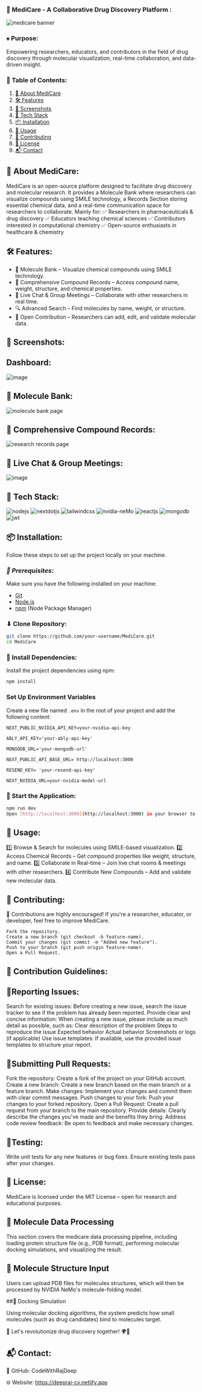 ### 🧪 MediCare - A Collaborative Drug Discovery Platform :
  ![medicare banner](https://github.com/user-attachments/assets/b683254e-b426-4bb0-9f90-a8eeda17c9ea)
  
   
### ♠️ Purpose: 
 Empowering researchers, educators, and contributors in the field of drug discovery through molecular visualization, real-time collaboration, and data-driven insight.

### 📖 Table of Contents: 
1. [🔬 About MediCare](#description)
2. [🛠 Features](#features)
3. [📸 Screenshots](#screenshots)
4. [🚀 Tech Stack](#techstack)
5. [📦 Installation](#install)
6. [🔧 Usage](#usage)
7. [🤝 Contributing](#contribution)
8. [📜 License](#license)
9. [📬 Contact](#contact)

## <a name="description"> 🔬 About MediCare: </a>
MediCare is an open-source platform designed to facilitate drug discovery and molecular research. It provides a Molecule Bank where researchers can visualize compounds using SMILE technology, a Records Section storing essential chemical data, and a real-time communication space for researchers to collaborate.
Mainly for: 
✅ Researchers in pharmaceuticals & drug discovery
✅ Educators teaching chemical sciences
✅ Contributors interested in computational chemistry
✅ Open-source enthusiasts in healthcare & chemistry

## <a name="features"> 🛠 Features: </a>
 -  🧪 Molecule Bank – Visualize chemical compounds using SMILE technology.
 -  📑 Comprehensive Compound Records – Access compound name, weight, structure, and chemical properties.
 -  💬 Live Chat & Group Meetings – Collaborate with other researchers in real time.
 -  🔍 Advanced Search – Find molecules by name, weight, or structure.
 -  🔗 Open Contribution – Researchers can add, edit, and validate molecular data.

## <a name="screenshots"> 📸 Screenshots: </a>

 ## Dashboard: 
  ![image](https://github.com/user-attachments/assets/e3d5171f-41a1-4e54-88ba-1fd815b412b3)
  
 ## 🧪 Molecule Bank: 
   ![molecule bank page ](https://github.com/user-attachments/assets/1cd5b290-9477-4988-b5da-99984b70787b)

 ## 📑 Comprehensive Compound Records: 
  ![research records page ](https://github.com/user-attachments/assets/f6199c38-439b-4192-8c7e-e9c003859a54)

 ## 💬 Live Chat & Group Meetings: 
   ![image](https://github.com/user-attachments/assets/eea720d6-51c5-4d95-9b02-5a0af94d950b)
 

## <a name="techstack"> 🚀 Tech Stack: </a>
     
  <div>
    <img src="https://img.shields.io/badge/Node.js-43853D?style=for-the-badge&logo=node.js&logoColor=white" alt="nodejs" />
    <img src="https://img.shields.io/badge/-Next_JS-black?style=for-the-badge&logoColor=white&logo=nextdotjs&color=000000" alt="nextdotjs" />
    <img src="https://img.shields.io/badge/-Tailwind_CSS-black?style=for-the-badge&logoColor=white&logo=tailwindcss&color=06B6D4" alt="tailwindcss" />
    <img src="https://img.shields.io/badge/-NVIDIA_NIM-black?style=for-the-badge&logoColor=white&logo=nvidia&color=76B900" alt="nvidia-neMo" />
    <img src="https://img.shields.io/badge/React-20232A?style=for-the-badge&logo=react&logoColor=61DAFB" alt="reactjs" />
    <img src="https://img.shields.io/badge/MongoDB-4EA94B?style=for-the-badge&logo=mongodb&logoColor=white" alt="mongodb" />
    <img src="https://img.shields.io/badge/json%20web%20tokens-323330?style=for-the-badge&logo=json-web-tokens&logoColor=pink" alt="jwt" />
  </div>


## <a name="install">📦 Installation: </a>

Follow these steps to set up the project locally on your machine.

### *🔧 Prerequisites:*

Make sure you have the following installed on your machine:

- [Git](https://git-scm.com/)
- [Node.js](https://nodejs.org/en)
- [npm](https://www.npmjs.com/) (Node Package Manager)
  

### ⬇ Clone Repository:

```bash
git clone https://github.com/your-username/MediCare.git
cd MediCare
```

### 📌 Install Dependencies:

Install the project dependencies using npm:

```bash
npm install
```

### **Set Up Environment Variables**

Create a new file named `.env` in the root of your project and add the following content:

```env
NEXT_PUBLIC_NVIDIA_API_KEY=your-nvidia-api-key

ABLY_API_KEY='your-ably-api-key'

MONGODB_URL='your-mongodb-url'

NEXT_PUBLIC_API_BASE_URL= http://localhost:3000

RESEND_KEY= 'your-resend-api-key'

NEXT_NVIDIA_URL=your-nvidia-model-url
```

### 🚀 Start the Application:

```bash
npm run dev
Open [http://localhost:3000](http://localhost:3000) in your browser to view the project.
```

## <a name="usage"> 🔧 Usage: </a> 
1️⃣ Browse & Search for molecules using SMILE-based visualization.
2️⃣ Access Chemical Records – Get compound properties like weight, structure, and name.
3️⃣ Collaborate in Real-time – Join live chat rooms & meetings with other researchers.
4️⃣ Contribute New Compounds – Add and validate new molecular data.

## <a name="contribution"> 🤝 Contributing:  </a>
  🔬 Contributions are highly encouraged! If you're a researcher, educator, or developer, feel free to improve MediCare.
```
Fork the repository.
Create a new branch (git checkout -b feature-name).
Commit your changes (git commit -m "Added new feature").
Push to your branch (git push origin feature-name).
Open a Pull Request.
```
## 🛂 Contribution Guidelines: 

##  📌Reporting Issues:

Search for existing issues: Before creating a new issue, search the issue tracker to see if the problem has already been reported. Provide clear and concise information: When creating a new issue, please include as much detail as possible, such as: Clear description of the problem Steps to reproduce the issue Expected behavior Actual behavior Screenshots or logs (if applicable) Use issue templates: If available, use the provided issue templates to structure your report.

## 📌Submitting Pull Requests:

Fork the repository: Create a fork of the project on your GitHub account. Create a new branch: Create a new branch based on the main branch or a feature branch. Make changes: Implement your changes and commit them with clear commit messages. Push changes to your fork: Push your changes to your forked repository. Open a Pull Request: Create a pull request from your branch to the main repository. Provide details: Clearly describe the changes you've made and the benefits they bring. Address code review feedback: Be open to feedback and make necessary changes.

## 📌Testing:

Write unit tests for any new features or bug fixes. Ensure existing tests pass after your changes.

## <a name="license"> 📜 License: </a> 
 
 MediCare is licensed under the MIT License – open for research and educational purposes.

## <a name="molecule-data">🧬 Molecule Data Processing</a>

This section covers the medicare data processing pipeline, including loading protein structure file (e.g., PDB format), performing molecular docking simulations, and visualizing the result.

## 📌 Molecule Structure Input

Users can upload PDB files for molecules structures, which will then be processed by NVIDIA NeMo's molecule-folding model.

##📌 Docking Simulation

Using molecular docking algorithms, the system predicts how small molecules (such as drug candidates) bind to molecules target.

🚀 Let's revolutionize drug discovery together! 🌍💊


## <a name="contact"> 📬 Contact: </a>

🔗 GitHub: CodeWithRajDeep

🌐 Website: https://deepraj-cv.netlify.app



